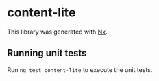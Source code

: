 # content-lite

This library was generated with [Nx](https://nx.dev).

## Running unit tests

Run `ng test content-lite` to execute the unit tests.

